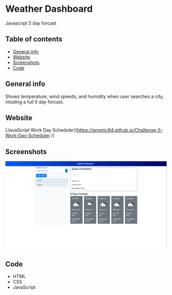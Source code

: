 # Weather Dashboard
Javascript 5 day forcast

## Table of contents
* [General info](#general-info)
* [Website](#webpage-URL)
* [Screenshots](#screenshots)
* [Code](#Code)


## General info
Shows temperature, wind speeds, and humidity when user searches a city, inluding a full 5 day forcast. 

## Website
[JavaScript Work Day Scheduler](https://anomic84.github.io/Challenge-5-Work-Day-Scheduler
/)

## Screenshots
![Scheduler Screenshot](WeatherDashboard.png)

## Code 
* HTML
* CSS
* JavaScript
